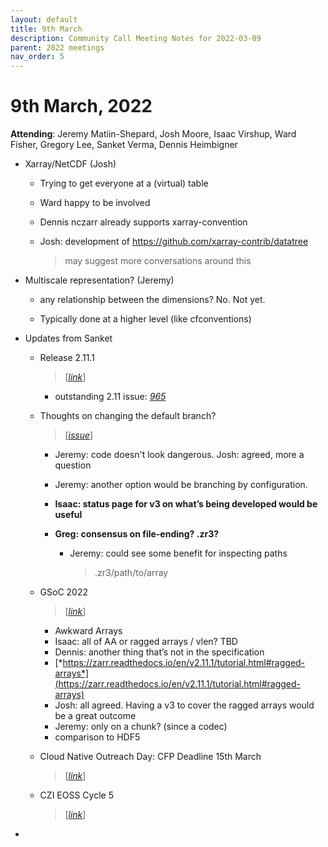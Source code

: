 ```yaml
---
layout: default
title: 9th March
description: Community Call Meeting Notes for 2022-03-09
parent: 2022 meetings
nav_order: 5
---
```


# 9th March, 2022

**Attending**: Jeremy Matiin-Shepard, Josh Moore, Isaac Virshup, Ward
Fisher, Gregory Lee, Sanket Verma, Dennis Heimbigner

-   Xarray/NetCDF (Josh)

    -   Trying to get everyone at a (virtual) table

    -   Ward happy to be involved

    -   Dennis nczarr already supports xarray-convention

    -   Josh: development of https://github.com/xarray-contrib/datatree
        > may suggest more conversations around this

-   Multiscale representation? (Jeremy)

    -   any relationship between the dimensions? No. Not yet.

    -   Typically done at a higher level (like cfconventions)

-   Updates from Sanket

    -   Release 2.11.1
        > \[[*link*](https://zarr.readthedocs.io/en/stable/release.html#release-2-11-1)\]

        -   outstanding 2.11 issue:
            [*965*](https://github.com/zarr-developers/zarr-python/issues/965)

    -   Thoughts on changing the default branch?
        > \[[*issue*](https://github.com/zarr-developers/governance/issues/15)\]

        -   Jeremy: code doesn't look dangerous. Josh: agreed, more a
            question

        -   Jeremy: another option would be branching by configuration.

        -   **Isaac: status page for v3 on what’s being developed would
            be useful**

        -   **Greg: consensus on file-ending? .zr3?**

            -   Jeremy: could see some benefit for inspecting paths
                > .zr3/path/to/array

    -   GSoC 2022
        > \[[*link*](https://github.com/zarr-developers/gsoc/blob/main/2022/ideas-list.md)\]

        -   Awkward Arrays
        -   Isaac: all of AA or ragged arrays / vlen? TBD
        -   Dennis: another thing that’s not in the specification
        -   [*https://zarr.readthedocs.io/en/v2.11.1/tutorial.html#ragged-arrays*](https://zarr.readthedocs.io/en/v2.11.1/tutorial.html#ragged-arrays)
        -   Josh: all agreed. Having a v3 to cover the ragged arrays
            would be a great outcome
        -   Jeremy: only on a chunk? (since a codec)
        -   comparison to HDF5

    -   Cloud Native Outreach Day: CFP Deadline 15th March
        > \[[*link*](https://docs.google.com/forms/d/e/1FAIpQLSe2iKvsMm8vYDso2L1IDQki4xIAdKyB8nUbqz8Kz95oCFkokQ/viewform)\]

    -   CZI EOSS Cycle 5
        > \[[*link*](https://chanzuckerberg.com/rfa/essential-open-source-software-for-science/)\]

-   

